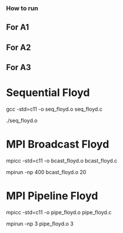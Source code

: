 ### How to run ###

## For A1 ##
## For A2 ##

## For A3 ##
# Sequential Floyd #

gcc -std=c11 -o seq_floyd.o seq_floyd.c

./seq_floyd.o

# MPI Broadcast Floyd #

mpicc -std=c11 -o bcast_floyd.o bcast_floyd.c

mpirun -np 400 bcast_floyd.o 20

# MPI Pipeline Floyd #

mpicc -std=c11 -o pipe_floyd.o pipe_floyd.c

mpirun -np 3 pipe_floyd.o 3
